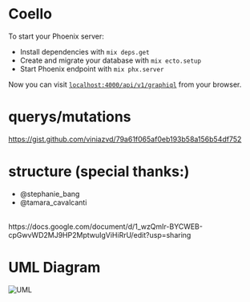 # Coello

To start your Phoenix server:

  * Install dependencies with `mix deps.get`
  * Create and migrate your database with `mix ecto.setup`
  * Start Phoenix endpoint with `mix phx.server`

Now you can visit [`localhost:4000/api/v1/graphiql`](http://localhost:4000/api/v1/graphiql) from your browser.

# querys/mutations
https://gist.github.com/viniazvd/79a61f065af0eb193b58a156b54df752

# structure (**special thanks:**) 
- @stephanie_bang 
- @tamara_cavalcanti
<br>
https://docs.google.com/document/d/1_wzQmIr-BYCWEB-cpGwvWD2MJ9HP2MptwuIgViHiRrU/edit?usp=sharing

# UML Diagram
![UML](https://i.imgur.com/vlg2Ihn.png)
